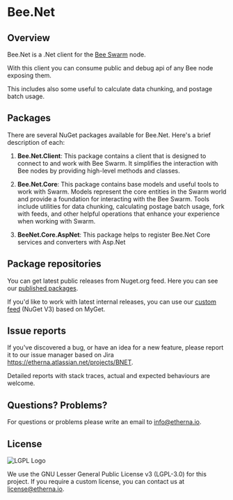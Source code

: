 ﻿# Bee.Net

## Overview

Bee.Net is a .Net client for the [Bee Swarm](https://github.com/ethersphere/bee) node.

With this client you can consume public and debug api of any Bee node exposing them.

This includes also some useful to calculate data chunking, and postage batch usage.

## Packages

There are several NuGet packages available for Bee.Net. Here's a brief description of each:

1. **Bee.Net.Client**: This package contains a client that is designed to connect to and work with Bee Swarm. It
   simplifies the interaction with Bee nodes by providing high-level methods and classes.

2. **Bee.Net.Core**: This package contains base models and useful tools to work with Swarm.
   Models represent the core entities in the Swarm world and provide a foundation for interacting with the Bee Swarm.
   Tools include utilities for data chunking, calculating postage batch usage, fork with feeds, and other helpful 
   operations that enhance your experience when working with Swarm.

3. **BeeNet.Core.AspNet**: This package helps to register Bee.Net Core services and converters with Asp.Net

## Package repositories

You can get latest public releases from Nuget.org feed. Here you can see our [published packages](https://www.nuget.org/profiles/etherna).

If you'd like to work with latest internal releases, you can use our [custom feed](https://www.myget.org/F/etherna/api/v3/index.json) (NuGet V3) based on MyGet.

## Issue reports

If you've discovered a bug, or have an idea for a new feature, please report it to our issue manager based on Jira https://etherna.atlassian.net/projects/BNET.

Detailed reports with stack traces, actual and expected behaviours are welcome.

## Questions? Problems?

For questions or problems please write an email to [info@etherna.io](mailto:info@etherna.io).

## License

![LGPL Logo](https://www.gnu.org/graphics/lgplv3-with-text-154x68.png)

We use the GNU Lesser General Public License v3 (LGPL-3.0) for this project.
If you require a custom license, you can contact us at [license@etherna.io](mailto:license@etherna.io).
